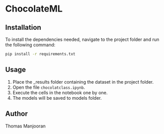# ChocolateML

## Installation

To install the dependencies needed, navigate to the project folder and run the following command:
```bash
pip install -r requirements.txt
```
## Usage

1. Place the _results folder containing the dataset in the project folder.
2. Open the file `chocolatclass.ipynb`.
3. Execute the cells in the notebook one by one.
4. The models will be saved to models folder.

## Author

Thomas Manjooran
